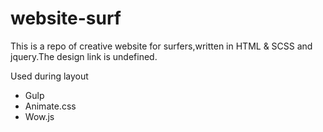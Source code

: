 # website-surf
This is a repo of creative website for surfers,written in HTML & SCSS and jquery.The design link is undefined.

<p>Used during layout</p>
<ul>
  <li>Gulp</li>
  <li>Animate.css</li>
  <li>Wow.js</li>
</ul>
